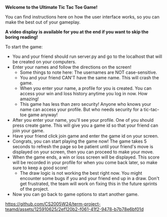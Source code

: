 **Welcome to the Ultimate Tic Tac Toe Game!**
 
You can find instructions here on how the user interface works, so you can make the best out of your gameplay.
 
**A video display is available for you at the end if you want to skip the boring reading!**
 
To start the game: 
- You and your friend should run server.py and go to the localhost that will be created on your computers.
- Enter your names and follow the directions on the screen! 
  - Some things to note here: The usernames are NOT case-sensitive. 
  - You and your friend CAN'T have the same name. This will crash the game. 
  - When you enter your name, a profile for you is created. You can access your win and loss history anytime you log in now. How amazing!
  - This game has less than zero security! Anyone who knows your name can access your profile. But who needs security for a tic-tac-toe game anyway!
- After you enter your name, you'll see your profile. One of you should press create game. This will give you a game id so that your friend can join your game.
- Have your friend click join game and enter the game id on your screen.
- Congrats, you can start playing the game now! The game takes 5 seconds to refresh the page so be patient until your friend's move is displayed on your screen, then you can proceed to make your move.
- When the game ends, a win or loss screen will be displayed. This score will be recorded in your profile for when you come back later, so make sure to keep a good score!
  - The draw logic is not working the best right now. You might encounter some bugs if you and your friend end up in a draw. Don't get frustrated, the team will work on fixing this in the future sprints of the project.
- Now you can go back to game options to start another game.
  
https://github.com/CS2005W24/term-project-teamd/assets/125910625/2ef120b2-f061-41f2-9478-b7b78e6bf01d

